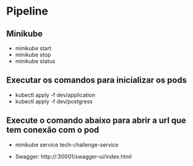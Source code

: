 # Pipeline

## Minikube
- minikube start
- minikube stop
- minikube status

## Executar os comandos para inicializar os pods
- kubectl apply -f dev/application
- kubectl apply -f dev/postgress

## Execute o comando abaixo para abrir a url que tem conexão com o pod
- minikube service tech-challenge-service

- Swagger: http://<Ip>:30001/swagger-ui/index.html